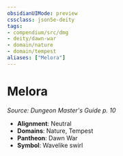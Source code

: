 ```yaml
---
obsidianUIMode: preview
cssclass: json5e-deity
tags:
- compendium/src/dmg
- deity/dawn-war
- domain/nature
- domain/tempest
aliases: ["Melora"]
---
```

# Melora
*Source: Dungeon Master's Guide p. 10* 

- **Alignment**: Neutral
- **Domains**: Nature, Tempest
- **Pantheon**: Dawn War
- **Symbol**: Wavelike swirl